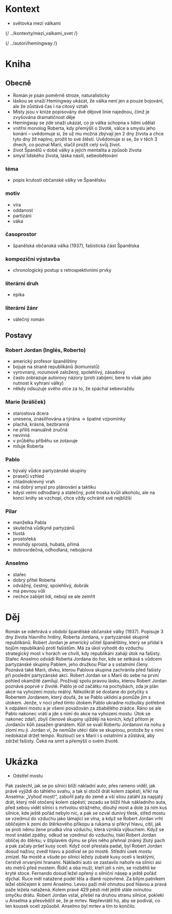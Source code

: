 # Kontext
* světovka mezi válkami

{/ ../kontexty/mezi_valkami_svet /}

{/ ../autori/hemingway /}

# Kniha
## Obecně
* Román je psán poměrně stroze, naturalisticky
* láskou se snaží Hemingway ukázat, že válka není jen a pouze bojování, ale že zůstává čas i na citový vztah
* Místy jsou v knize popisovány dvě dějové linie najednou, čímž je zvyšována dramatičnost děje
* Hemingway se zde snaží ukázat, co je válka schopna s lidmi udělat
* vnitřní monolog Roberta, kdy přemýšlí o životě, válce a smyslu jeho konání – uvědomuje si, že už mu možná zbývají jen 2 dny života a chce tyto dny žít naplno, prožít to své štěstí. Uvědomuje si se, že v těch 3 dnech, co poznal Marii, stačil prožít celý svůj život.
* život Španělů v době války a jejich mentalita a způsob života
* smysl lidského života, láska násilí, sebeobětování


### téma
* popis krutostí občanské války ve Španělsku

### motiv
* víra
* oddanost
* partizáni
* váka

### časoprostor
* španělská občanská válka (1937), fašistická část Španělska

### kompoziční výstavba
* chronologický postup s retrospektivními prvky

### literární druh
* epika

### literární žánr
* válečný román

## Postavy

### Robert Jordan (Inglés, Roberto)
* americký profesor španělštiny
* bojuje na straně republikánů (komunistů)
* vyrovnaný, rozumově založený, spolehlivý, zásadový
* často zobrazuje autorovy názory (proti zabíjení, bere to však jako nutnost k vyhraní války)
* někdy odsuzuje svého otce za to, že spáchal sebevraždu

### Marie (králíček)
* starostova dcera
* unesena, znásilňována a týrána → špatné vzpomínky
* plachá, krásná, bezbranná
* ne příliš manuálně zručná
* nevinná
* v průběhu příběhu se zotavuje
* miluje Roberta

### Pablo
* bývalý vůdce partyzánské skupiny
* prasečí vzhled
* chladnokrevný vrah
* má dobrý smysl pro plánování a taktiku
* kdysi velmi odhodlaný a statečný, poté troska kvůli alkoholu, ale na konci knihy se vzchopí, chce vždy ochránit své nejbližší

### Pilar
* manželka Pabla
* skutečná vůdkyně partyzánů
* tlustá
* prostořeká
* mnohdy sprostá, hubatá, přímá
* dobrosrdečná, odhodlaná, nebojácná

### Anselmo
* stařec
* dobrý přítel Roberta
* odvážný, čestný, spolehlivý, dobrák
* má pevnou vůli
* nechce zabíjet lidi, nebojí se ale zemřít

# Děj
Román se odehrává v období španělské občanské války (1937). Popisuje 3 dny života hlavního hrdiny, Roberta Jordana, v partyzánské skupině republikánů. Robert Jordan je americký učitel španělštiny, který se přidal k bojům republikánů proti fašistům. Má za úkol vyhodit do vzduchu strategický most v horách ve chvíli, kdy republikáni zahájí útok na fašisty. Stařec Anselmo odvádí Roberta Jordana do hor, kde se setkává s vůdcem partyzánské skupiny Pablem, jeho družkou Pilar a s ostatními členy. Poznává také Marii, dívku, kterou Pablova skupina zachránila před fašisty při poslední partyzánské akci. Robert Jordan se s Marií do sebe na první pohled okamžitě zamilují. Prožívají spolu pravou lásku, kterou Robert Jordan poznává poprvé v životě. Pablo je od začátku na pochybách, zda je plán akce na vyhození mostu reálný. Několikrát se dostane do potyčky s Robertem Jordanem, který doufá, že se Pablo uklidní a pomůže jim s útokem. Jenže, v noci před tímto útokem Pablo ukradne rozbušky potřebné k odpálení mostu a je všemi považován za zbabělého zrádce. Ráno se ale Pablo nakonec vrátí a jde s nimi do akce na vyhození mostu. Útok se nakonec zdaří, zbylí členové skupiny ujíždějí na koních, když přitom je Jordanův kůň zasažen granátem. Kůň se svalí Robertu Jordanovi na nohu a zlomí mu ji. Jordan ví, že nemůže utéci dále se skupinou, protože by s nimi nedokázal držet tempo. Rozloučí se s Marií i s ostatními a zůstává, aby zdržel fašisty. Čeká na smrt a přemýšlí o svém životě.

# Ukázka
* Odstřel mostu

Pak zaslechl, jak se po silnici blíží nákladní auto, přes rameno viděl, jak právě vyjíždí do táhlého svahu, a tak si otočil drát kolem zápěstí, křikl na Anselma: „Vyhoď most!“, zabořil paty do země a vší silou zatáhl za napjatý drát, který měl otočený kolem zápěstí; zezadu se blížil hluk nákladního auta, před sebou viděl silnici s mrtvolou strážného, dlouhý most a dole za ním kus silnice, kde ještě pořád nebylo nic, a pak se ozval dunivý třesk, střed mostu se vzedmul do vzduchu jako lámající se vlna, a když se Robert Jordan vrhl obličejem k zemi do štěrkového příkopu a rukama si přikryl hlavu, cítil, jak se proti němu žene prudká vlna vzduchu, která vznikla výbuchem. Když se most snášel zpátky, odkud se vzedmul do vzduchu, tiskl Robert Jordan obličej do štěrku; v štiplavém dýmu se přes něho přehnal známý žlutý pach a pak začaly pršet kusy oceli. Když ocel přestala padat, byl Robert Jordan dosud naživu; zvedl hlavu a podíval se po mostě. Střední úsek mostu zmizel. Na mostě a všude po silnici ležely zubaté kusy oceli s lesklými, čerstvě orvanými hranami. Nákladní auto se zastavilo nahoře na silnici asi sto metrů před mostem. Řidič a oba muži, kteří jeli s ním, se rozběhli ke kryté stoce. Fernando dosud ležel opřený o silniční násep a ještě pořád dýchal. Ruce měl natažené podél těla a dlaně rozevřené. Za bílým patníkem ležel obličejem k zemi Anselmo. Levou paži měl ohnutou pod hlavou a pravá paže ležela natažená. Kolem pravé 429 pěsti měl ještě stále ovinutou smyčku drátu. Robert Jordan vstal, přešel na druhou stranu silnice, poklekl u Anselma a přesvědčil se, že je mrtev. Nepřevrátil ho, aby se podíval, co ten kousek oceli způsobil. Anselmo byl mrtev a tím to končilo. 
